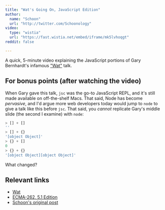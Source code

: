 ```yaml
---
title: "Wat's Going On, JavaScript Edition"
author:
  name: "Schoon"
  url: "http://twitter.com/Schoonology"
video:
  type: "wistia"
  url: "https://fast.wistia.net/embed/iframe/mk5lvhoqgt"
reddit: false

---
```


A quick, 5-minute video explaining the JavaScript portions of Gary Bernhardt's
infamous ["Wat"][wat] talk.

<!-- more -->

## For bonus points (after watching the video)

When Gary gave this talk, `jsc` was the go-to JavaScript REPL, and it's still
made available on off-the-shelf Macs. That said, Node has become _pervasive_,
and I'd argue more web developers today would jump to `node` to give a talk
like this before `jsc`. That said, you _cannot_ replicate Gary's middle slide
(the second I examine) with `node`:

```js
> [] + []
''
> [] + {}
'[object Object]'
> {} + []
0
> {} + {}
'[object Object][object Object]'
```

What changed?

## Relevant links

- [Wat][wat]
- [ECMA-262, 5.1 Edition][spec]
- <a rel="canonical" href="https://www.schoonology.com/technology/wats-going-on-javascript/">Schoon's original post</a>

[wat]: https://www.destroyallsoftware.com/talks/wat
[spec]: http://www.ecma-international.org/ecma-262/5.1/
